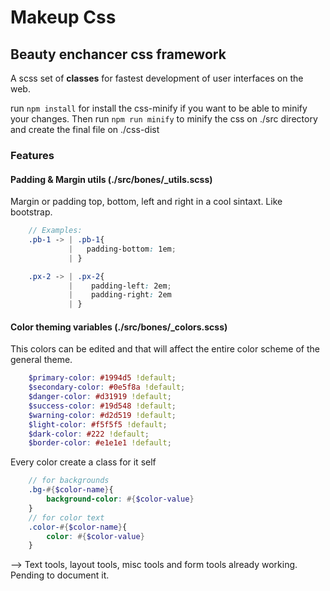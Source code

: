 
# Makeup Css

## Beauty enchancer css framework

A scss set of **classes** for fastest development of user interfaces on the web.

run `npm install` for install the css-minify if you want to be able to minify your changes. Then run `npm run minify` to minify the css on ./src directory and create the final file on ./css-dist

### Features

#### Padding & Margin utils (./src/bones/_utils.scss)

Margin or padding top, bottom, left and right in a cool sintaxt. Like bootstrap.

``` scss
    // Examples:
    .pb-1 -> | .pb-1{
             |   padding-bottom: 1em;
             | }

    .px-2 -> | .px-2{
             |    padding-left: 2em;
             |    padding-right: 2em
             | }
```

#### Color theming variables (./src/bones/_colors.scss)

This colors can be edited and that will affect the entire color scheme
of the general theme.

``` scss
    $primary-color: #1994d5 !default;
    $secondary-color: #0e5f8a !default;
    $danger-color: #d31919 !default;
    $success-color: #19d548 !default;
    $warning-color: #d2d519 !default;
    $light-color: #f5f5f5 !default;
    $dark-color: #222 !default;
    $border-color: #e1e1e1 !default;
```

Every color create a class for it self

``` scss
    // for backgrounds
    .bg-#{$color-name}{
        background-color: #{$color-value}
    }
    // for color text
    .color-#{$color-name}{
        color: #{$color-value}
    }
```

--> Text tools, layout tools, misc tools and form tools already working. Pending to document it.
